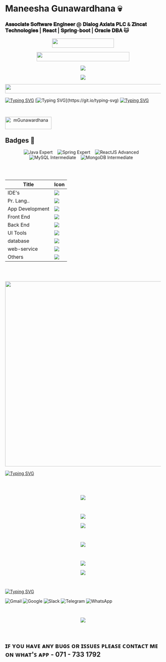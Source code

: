 
# Maneesha Gunawardhana 💀

### 𝐀𝐬𝐬𝐨𝐜𝐢𝐚𝐭𝐞 𝐒𝐨𝐟𝐭𝐰𝐚𝐫𝐞 𝐄𝐧𝐠𝐢𝐧𝐞𝐞𝐫 @ 𝐃𝐢𝐚𝐥𝐨𝐠 𝐀𝐱𝐢𝐚𝐭𝐚 𝐏𝐋𝐂 & 𝐙𝐢𝐧𝐜𝐚𝐭 𝐓𝐞𝐜𝐡𝐧𝐨𝐥𝐨𝐠𝐢𝐞𝐬 | 𝐑𝐞𝐚𝐜𝐭 | 𝐒𝐩𝐫𝐢𝐧𝐠-𝐛𝐨𝐨𝐭 | 𝐎𝐫𝐚𝐜𝐥𝐞 𝐃𝐁𝐀 🐱  

<p align="center">
  <a href="https://skillicons.dev">
      <img src="https://komarev.com/ghpvc/?username=mgunawardhana&color=3CCF4E" width=200" height="30" />
  </a>
</p>

<p align="center">
  <a href="https://skillicons.dev">
      <img src="https://img.shields.io/badge/Developer_@-Dialog_Axiata_PLC-red" width="300" height="30" />
  </a>
</p>

<p align="center">
  <a href="https://www.linkedin.com/in/maneesha-gunawardhana-b1a863245/">
    <img src ="https://github.com/mGunawardhana/mGunawardhana/assets/100486080/c82aeed2-0809-4f18-b7ed-f3978bbb2d8d">
    </a>
</p>

<p align="center">
  <a href="https://www.linkedin.com/in/maneesha-gunawardhana-b1a863245/">
    <img src ="https://github.com/mGunawardhana/mGunawardhana/assets/100486080/087beee0-384f-4f16-bae0-853c14f15035">
  </a>
</p>

<p align="center">
  <a href="https://skillicons.dev">
<img src="https://img.shields.io/badge/From%20Hello%20World%20I%27ve%20Written-76.9%20million%20lines%20of%20code-blue" width="600" height="30" />
  </a>
</p>



[![Typing SVG](https://readme-typing-svg.herokuapp.com?color=009432&width=850&lines=-------------------------------------------------------------------------------------------------)](https://git.io/typing-svg)
[![Typing SVG](https://readme-typing-svg.herokuapp.com?color=2ed573&width=850&lines=Helping+people+to+make+the+world+a+better+place+through+quality+software.)](https://git.io/typing-svg)
[![Typing SVG](https://readme-typing-svg.herokuapp.com?color=009432&width=850&lines=-------------------------------------------------------------------------------------------------)](https://git.io/typing-svg)


<br>

<p align="center">
  <a href="https://www.buymeacoffee.com/mGunawardhana"> <img align="left" src="https://cdn.buymeacoffee.com/buttons/v2/default-yellow.png" height="40" width="150" alt="mGunawardhana" /></a>
</p>

<br><br>

## **Badges** 🥇

<p align="center">
  <img src="https://img.shields.io/badge/Java-Expert-rede?style=for-the-badge&logo=java" alt="Java Expert" /> &nbsp;&nbsp;
  <img src="https://img.shields.io/badge/Spring-Expert-red?style=for-the-badge&logo=spring" alt="Spring Expert" /> &nbsp;&nbsp;
  <img src="https://img.shields.io/badge/ReactJS-Advanced-blue?style=for-the-badge&logo=react" alt="ReactJS Advanced" /> &nbsp;&nbsp;
  <img src="https://img.shields.io/badge/MySQL-Intermediate-green?style=for-the-badge&logo=mysql" alt="MySQL Intermediate" /> &nbsp;&nbsp;
  <img src="https://img.shields.io/badge/MongoDB-Intermediate-green?style=for-the-badge&logo=mongodb" alt="MongoDB Intermediate" /> &nbsp;&nbsp;
</p>


<br><br>
                                                                                                                                              
<div align="center">

| Title | Icon |
| ------ | ------ |
| IDE's |  <img src="https://skillicons.dev/icons?i=idea,androidstudio,vscode" /> |
| Pr. Lang.. |  <img src="https://skillicons.dev/icons?i=py,java,dart," /> |
| App Development |  <img src="https://skillicons.dev/icons?i=flutter" /> |
| Front End | <img src="https://skillicons.dev/icons?i=html,css,bootstrap,tailwind,materialui,react,nextjs,angular" /> |
| Back End |  <img src="https://skillicons.dev/icons?i=spring,nodejs,django,fastapi" /> |
| UI Tools |  <img src="https://skillicons.dev/icons?i=figma,xd" /> |
| database |  <img src="https://skillicons.dev/icons?i=mysql,postgres,mongodb" /> |
| web-service |  <img src="https://skillicons.dev/icons?i=aws,gcp,netlify,azure" /> |
| Others |  <img src="https://skillicons.dev/icons?i=bash,gradle,docker,firebase,git,github,gitlab,linux,maven,postman,discord,regex" /> |                                                                
</div>
                                            
                                                      
<br><br>

<p align="center">
<img  src="https://github.com/mGunawardhana/mGunawardhana/assets/100486080/481c52d3-2759-44ee-a386-db99c0bef42d"  width="600" height="600">
</p>


[![Typing SVG](https://readme-typing-svg.herokuapp.com?duration=7000&width=800&lines=-------------------------------------------------------------------------------------------------)](https://git.io/typing-svg)

<br><br>
<p align="center">
  
  <img src="http://github-profile-summary-cards.vercel.app/api/cards/profile-details?username=mGunawardhana&theme=tokyonight" />
  
 <p>
   
<br>
   
<p align="center">
  
  <img src="http://github-profile-summary-cards.vercel.app/api/cards/productive-time?username=mGunawardhana&theme=tokyonight&utcOffset=8" />
  
 <p>
   
   <p align="center">
  
  <img src="http://github-profile-summary-cards.vercel.app/api/cards/most-commit-language?username=mGunawardhana&theme=tokyonight" />
  
 <p>
  

  <br>
<p align="center">
   
  <img src="https://github-readme-stats.vercel.app/api?username=mGunawardhana&&show_icons=true&count_private=true&theme=github_dark">
  
 <p>

 <br>

<p align="center">
        
<img src ="https://github-readme-streak-stats.herokuapp.com?user=mGunawardhana&theme=navy-gear">
  
<p>

<p align="center">

<img src="https://github-readme-stats.vercel.app/api/top-langs/?username=mGunawardhana&layout=compact&theme=github_dark"/>

<p>

<br>



  [![Typing SVG](https://readme-typing-svg.herokuapp.com?duration=4000&color=FFA502&width=600&lines=Connect+with+me%3A)](https://git.io/typing-svg)
<br>


<p align="center">

![Gmail](https://img.shields.io/badge/Gmail-D14836?logo=gmail&logoColor=white&style=for-the-badge)
![Google](https://img.shields.io/badge/Google%20Meet-00897B?logo=google-meet&logoColor=white&style=for-the-badge)
![Slack](https://img.shields.io/badge/Slack-4A154B?logo=slack&logoColor=white&style=for-the-badge)
![Telegram](https://img.shields.io/badge/Telegram-2CA5E0?logo=telegram&logoColor=white&style=for-the-badge)
![WhatsApp](https://img.shields.io/badge/WhatsApp-25D366?logo=whatsapp&logoColor=white&style=for-the-badge)

</p>

<br>

<p align="center">
  <a href="https://skillicons.dev">

  <img src ="https://holopin.me/mgunawardhana">
    </a>
</p>




<br>

  ## ɪꜰ ʏᴏᴜ ʜᴀᴠᴇ ᴀɴʏ ʙᴜɢꜱ ᴏʀ ɪꜱꜱᴜᴇꜱ ᴘʟᴇᴀꜱᴇ ᴄᴏɴᴛᴀᴄᴛ ᴍᴇ ᴏɴ ᴡʜᴀᴛ'ꜱ ᴀᴘᴘ - 071 - 733 1792


